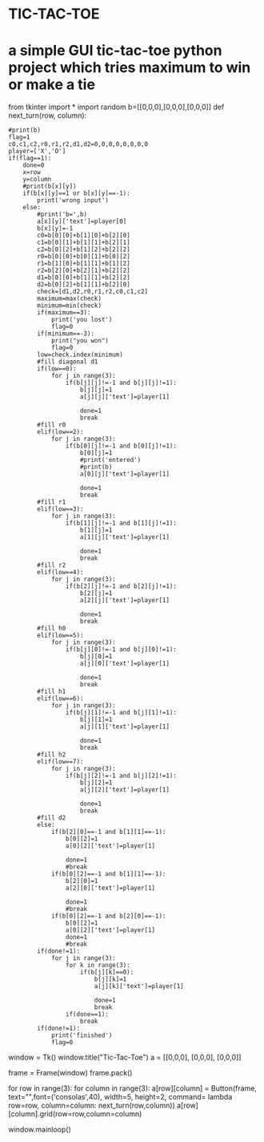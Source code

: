# TIC-TAC-TOE
# a simple GUI tic-tac-toe python project which tries maximum to win or make a tie
from tkinter import *
import random
b=[[0,0,0],[0,0,0],[0,0,0]]
def next_turn(row, column):
    
    #print(b)
    flag=1
    c0,c1,c2,r0,r1,r2,d1,d2=0,0,0,0,0,0,0,0
    player=['X','O']
    if(flag==1):
        done=0
        x=row
        y=column
        #print(b[x][y])
        if(b[x][y]==1 or b[x][y]==-1):
            print('wrong input')
        else:
            #print('b=',b)
            a[x][y]['text']=player[0]
            b[x][y]=-1
            c0=b[0][0]+b[1][0]+b[2][0]
            c1=b[0][1]+b[1][1]+b[2][1]
            c2=b[0][2]+b[1][2]+b[2][2]
            r0=b[0][0]+b[0][1]+b[0][2]
            r1=b[1][0]+b[1][1]+b[1][2]
            r2=b[2][0]+b[2][1]+b[2][2]
            d1=b[0][0]+b[1][1]+b[2][2]
            d2=b[0][2]+b[1][1]+b[2][0]
            check=[d1,d2,r0,r1,r2,c0,c1,c2]
            maximum=max(check)
            minimum=min(check)
            if(maximum==3):
                print('you lost')
                flag=0
            if(minimum==-3):
                print("you won")
                flag=0
            low=check.index(minimum)
            #fill diagonal d1
            if(low==0):
                for j in range(3):
                    if(b[j][j]!=-1 and b[j][j]!=1):
                        b[j][j]=1
                        a[j][j]['text']=player[1]
                    
                        done=1
                        break
            #fill r0
            elif(low==2):
                for j in range(3):
                    if(b[0][j]!=-1 and b[0][j]!=1):
                        b[0][j]=1
                        #print('entered')
                        #print(b)
                        a[0][j]['text']=player[1]
                        
                        done=1
                        break
            #fill r1
            elif(low==3):
                for j in range(3):
                    if(b[1][j]!=-1 and b[1][j]!=1):
                        b[1][j]=1 
                        a[1][j]['text']=player[1]
                        
                        done=1
                        break
            #fill r2
            elif(low==4):
                for j in range(3):
                    if(b[2][j]!=-1 and b[2][j]!=1):
                        b[2][j]=1 
                        a[2][j]['text']=player[1]
                        
                        done=1
                        break
            #fill h0
            elif(low==5):
                for j in range(3):
                    if(b[j][0]!=-1 and b[j][0]!=1):
                        b[j][0]=1 
                        a[j][0]['text']=player[1]
                        
                        done=1
                        break
            #fill h1
            elif(low==6):
                for j in range(3):
                    if(b[j][1]!=-1 and b[j][1]!=1):
                        b[j][1]=1 
                        a[j][1]['text']=player[1]
                        
                        done=1
                        break
            #fill h2
            elif(low==7):
                for j in range(3):
                    if(b[j][2]!=-1 and b[j][2]!=1):
                        b[j][2]=1 
                        a[j][2]['text']=player[1]
                        
                        done=1
                        break
            #fill d2
            else:
                if(b[2][0]==-1 and b[1][1]==-1):
                    b[0][2]=1
                    a[0][2]['text']=player[1]
                    
                    done=1
                    #break
                if(b[0][2]==-1 and b[1][1]==-1):
                    b[2][0]=1
                    a[2][0]['text']=player[1]
                
                    done=1
                    #break
                if(b[0][2]==-1 and b[2][0]==-1):
                    b[0][2]=1
                    a[0][2]['text']=player[1]
                    done=1
                    #break
            if(done!=1):
                for j in range(3):
                    for k in range(3):
                        if(b[j][k]==0):
                            b[j][k]=1 
                            a[j][k]['text']=player[1]
                            
                            done=1
                            break
                    if(done==1):
                        break
            if(done!=1):
                print('finished')
                flag=0
    
window = Tk()
window.title("Tic-Tac-Toe")
a = [[0,0,0],
           [0,0,0],
           [0,0,0]]

frame = Frame(window)
frame.pack()

for row in range(3):
    for column in range(3):
        a[row][column] = Button(frame, text="",font=('consolas',40), width=5, height=2,
                                      command= lambda row=row, column=column: next_turn(row,column))
        a[row][column].grid(row=row,column=column)

window.mainloop()

